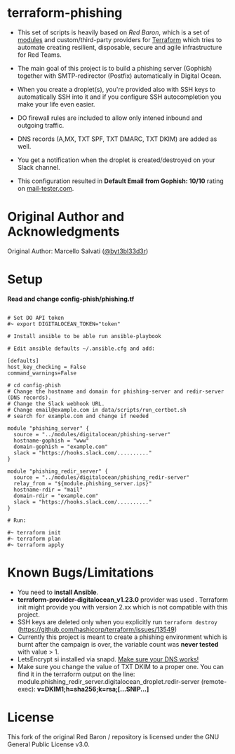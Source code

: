 # terraform-phishing

- This set of scripts is heavily based on *Red Baron*, which is a set of [modules](https://www.terraform.io/docs/modules/index.html) and custom/third-party providers for [Terraform](https://www.terraform.io/) which tries to automate creating resilient, disposable, secure and agile infrastructure for Red Teams.

- The main goal of this project is to build a phishing server (Gophish) together with SMTP-redirector (Postfix) automatically in Digital Ocean.

- When you create a droplet(s), you're provided also with SSH keys to automatically SSH into it and if you configure SSH autocompletion you make your life even easier.
- DO firewall rules are included to allow only intened inbound and outgoing traffic. 
- DNS records (A,MX, TXT SPF, TXT DMARC, TXT DKIM) are added as well.

- You get a notification when the droplet is created/destroyed on your Slack channel.

- This configuration resulted in **Default Email from Gophish: 10/10** rating on [mail-tester.com](https://www.mail-tester.com/).


# Original Author and Acknowledgments

Original Author: Marcello Salvati ([@byt3bl33d3r](https://twitter.com/byt3bl33d3r))

# Setup

**Read and change config-phish/phishing.tf** 

```

# Set DO API token
#~ export DIGITALOCEAN_TOKEN="token"

# Install ansible to be able run ansible-playbook

# Edit ansible defaults ~/.ansible.cfg and add:

[defaults]
host_key_checking = False
command_warnings=False

# cd config-phish
# Change the hostname and domain for phishing-server and redir-server (DNS records).
# Change the Slack webhook URL.
# Change email@example.com in data/scripts/run_certbot.sh
# search for example.com and change if needed 

module "phishing_server" {
  source = "../modules/digitalocean/phishing-server"
  hostname-gophish = "www"
  domain-gophish = "example.com"
  slack = "https://hooks.slack.com/.........."
}

module "phishing_redir_server" {
  source = "../modules/digitalocean/phishing_redir-server"
  relay_from = "${module.phishing_server.ips}"
  hostname-rdir = "mail"
  domain-rdir = "example.com"
  slack = "https://hooks.slack.com/.........."
}  

# Run:

#~ terraform init
#~ terraform plan
#~ terraform apply
```

# Known Bugs/Limitations

- You need to **install Ansible**. 
- **terraform-provider-digitalocean_v1.23.0** provider was used . Terraform init might provide you with version 2.xx which is not compatible with this project.
- SSH keys are deleted only when you explicitly run ```terraform destroy``` (https://github.com/hashicorp/terraform/issues/13549)
- Currently this project is meant to create a phishing environment which is burnt after the campaign is over, the variable count was **never tested** with value > 1. 
- LetsEncrypt si installed via snapd. <u>Make sure your DNS works!</u> 
- Make sure you change the value of TXT DKIM to a proper one. You can find it in the terraform output  on the line: module.phishing_redir_server.digitalocean_droplet.redir-server (remote-exec): **v=DKIM1;h=sha256;k=rsa;[...SNIP...]**

# License

This fork of the original Red Baron /  repository is licensed under the GNU General Public License v3.0.
